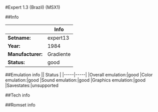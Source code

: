 #Expert 1.3 (Brazil) (MSX1)

##Info

||Info|
|-----|-----|
|**Setname:**|expert13
|**Year:**|1984
|**Manufacturer:**|Gradiente
|**Status:**|good

##Emulation info
|| Status |
|-----|-----|
|Overall emulation:|good
|Color emulation:|good
|Sound emulation:|good
|Graphics emulation:|good
|Savestates:|unsupported

##Tech info

##Romset info

<!--- START OF EDITED COMMENT DO NOT TOUCH TEXT ABOVE-->
